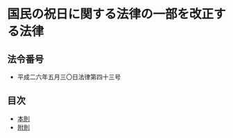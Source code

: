 # 国民の祝日に関する法律の一部を改正する法律

## 法令番号

- 平成二六年五月三〇日法律第四十三号

## 目次

- [本則](/article.md#%E5%9B%BD%E6%B0%91%E3%81%AE%E7%A5%9D%E6%97%A5%E3%81%AB%E9%96%A2%E3%81%99%E3%82%8B%E6%B3%95%E5%BE%8B%E3%81%AE%E4%B8%80%E9%83%A8%E3%82%92%E6%94%B9%E6%AD%A3%E3%81%99%E3%82%8B%E6%B3%95%E5%BE%8B)
- [附則](/supplementary_provision.md#%E9%99%84%E5%89%87%E5%B9%B3%E6%88%90%E4%BA%8C%E5%85%AD%E5%B9%B4%E4%BA%94%E6%9C%88%E4%B8%89%E3%80%87%E6%97%A5%E6%B3%95%E5%BE%8B%E7%AC%AC%E5%9B%9B%E5%8D%81%E4%B8%89%E5%8F%B7)
